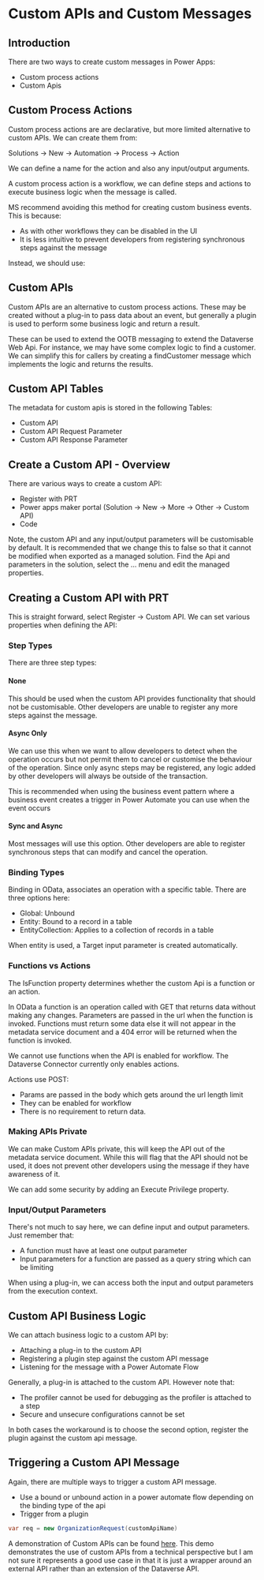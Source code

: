 
# Custom APIs and Custom Messages

## Introduction

There are two ways to create custom messages in Power Apps:

- Custom process actions
- Custom Apis

## Custom Process Actions

Custom process actions are are declarative, but more limited alternative to
custom APIs. We can create them from:

Solutions -> New -> Automation -> Process -> Action

We can define a name for the action and also any input/output arguments.

A custom process action is a workflow, we can define steps and actions to
execute business logic when the message is called.

MS recommend avoiding this method for creating custom business events. This is
because:

- As with other workflows they can be disabled in the UI
- It is less intuitive to prevent developers from registering synchronous steps
against the message

Instead, we should use:

## Custom APIs

Custom APIs are an alternative to custom process actions. These may be created
without a plug-in to pass data about an event, but generally a plugin is used to
perform some business logic and return a result.

These can be used to extend the OOTB messaging to extend the Dataverse Web Api.
For instance, we may have some complex logic to find a customer. We can simplify
this for callers by creating a findCustomer message which implements the logic
and returns the results.

## Custom API Tables

The metadata for custom apis is stored in the following Tables:

- Custom API
- Custom API Request Parameter
- Custom API Response Parameter

## Create a Custom API - Overview

There are various ways to create a custom API:

- Register with PRT
- Power apps maker portal (Solution -> New -> More -> Other -> Custom API)
- Code

Note, the custom API and any input/output parameters will be customisable by
default. It is recommended that we change this to false so that it cannot be
modified when exported as a managed solution. Find the Api and parameters in the
solution, select the ... menu and edit the managed properties.

## Creating a Custom API with PRT

This is straight forward, select Register -> Custom API. We can set various
properties when defining the API:

### Step Types

There are three step types:

#### None

This should be used when the custom API provides functionality that should not
be customisable. Other developers are unable to register any more steps against
the message.

#### Async Only

We can use this when we want to allow developers to detect when the operation
occurs but not permit them to cancel or customise the behaviour of the
operation. Since only async steps may be registered, any logic added by other
developers will always be outside of the transaction.

This is recommended when using the business event pattern where a business event
creates a trigger in Power Automate you can use when the event occurs

#### Sync and Async

Most messages will use this option. Other developers are able to register
synchronous steps that can modify and cancel the operation.

### Binding Types

Binding in OData, associates an operation with a specific table. There are three
options here:

- Global: Unbound
- Entity: Bound to a record in a table
- EntityCollection: Applies to a collection of records in a table

When entity is used, a Target input parameter is created automatically.

### Functions vs Actions

The IsFunction property determines whether the custom Api is a function or an
action.

In OData a function is an operation called with GET that returns data without
making any changes. Parameters are passed in the url when the function is
invoked. Functions must return some data else it will not appear in the metadata
service document and a 404 error will be returned when the function is invoked.

We cannot use functions when the API is enabled for workflow. The Dataverse
Connector currently only enables actions.

Actions use POST:

- Params are passed in the body which gets around the url length limit
- They can be enabled for workflow
- There is no requirement to return data.

### Making APIs Private

We can make Custom APIs private, this will keep the API out of the metadata
service document. While this will flag that the API should not be used, it does
not prevent other developers using the message if they have awareness of it.

We can add some security by adding an Execute Privilege property.

### Input/Output Parameters

There's not much to say here, we can define input and output parameters. Just
remember that:

- A function must have at least one output parameter
- Input parameters for a function are passed as a query string which can be
limiting

When using a plug-in, we can access both the input and output parameters from
the execution context.

## Custom API Business Logic

We can attach business logic to a custom API by:

- Attaching a plug-in to the custom API
- Registering a plugin step against the custom API message
- Listening for the message with a Power Automate Flow

Generally, a plug-in is attached to the custom API. However note that:

- The profiler cannot be used for debugging as the profiler is attached to a
step
- Secure and unsecure configurations cannot be set

In both cases the workaround is to choose the second option, register the plugin
against the custom api message.

## Triggering a Custom API Message

Again, there are multiple ways to trigger a custom API message.

- Use a bound or unbound action in a power automate flow depending on the
binding type of the api
- Trigger from a plugin

```cs
var req = new OrganizationRequest(customApiName)
```

A demonstration of Custom APIs can be found [here](./demos/custom_api_demo.md).
This demo demonstrates the use of custom APIs from a technical perspective but
I am not sure it represents a good use case in that it is just a wrapper around
an external API rather than an extension of the Dataverse API.
